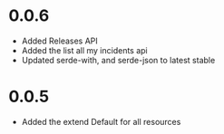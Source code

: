 # 0.0.6

- Added Releases API
- Added the list all my incidents api
- Updated serde-with, and serde-json to latest stable

# 0.0.5

- Added the extend Default for all resources
